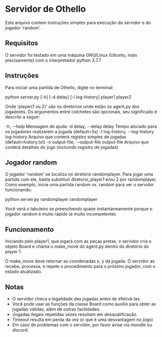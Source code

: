 # Servidor de Othello

Este arquivo contem instruções simples para execução do servidor e do jogador 'random'.

## Requisitos

O servidor foi testado em uma máquina GNU/Linux (Ubuntu, mais precisamente) com
o interpretador python 3.7.7

## Instruções

Para iniciar uma partida de Othello, digite no terminal:

python server.py [-h] [-d delay] [-l log-history] player1 player2

Onde 'player(1 ou 2)' são os diretórios onde estão os agent.py dos jogadores.
Os argumentos entre colchetes são opcionais, seu significado é descrito a seguir:

-h, --help            Mensagem de ajuda
-d delay, --delay delay
                    Tempo alocado para os jogadores realizarem a jogada (default=5s)
-l log-history, --log-history log-history
                    Arquivo que conterá registro simples de jogadas (default=history.txt)
-o output-file, --output-file output-file
                    Arquivo que conterá detalhes do jogo (incluindo registro de jogadas)

## Jogador random

O jogador 'random' se localiza no diretório randomplayer. Para jogar uma partida com ele,
basta substituir diretorio_player1 e/ou 2 por randomplayer. Como exemplo, inicie
uma partida random vs. random para ver o servidor funcionando:

python server.py randomplayer randomplayer

Você verá o tabuleiro se preenchendo quase instantaneamente porque o jogador random é muito rápido (e muito incompetente).

## Funcionamento

Iniciando pelo player1, que jogará com as peças pretas, o servidor cria o objeto Board e chama o make_move do agent.py dentro do diretório do player 1.

O make_move deve retornar as coordenadas x, y da jogada. O servidor as recebe, processa, e repete o procedimento para o próximo jogador, com o estado atualizado.

## Notas

* O servidor checa a legalidade das jogadas antes de efetivá-las.
* Você pode usar as funções da classe Board como auxílio para obter as jogadas válidas, além de outras facilidades.
* Jogadas ilegais repetidas vezes resultam em desqualificação.
* Timeout resulta em perda da vez (o que é uma desvantagem no jogo)
* Em caso de problemas com o servidor, por favor avise via moodle ou discord.
